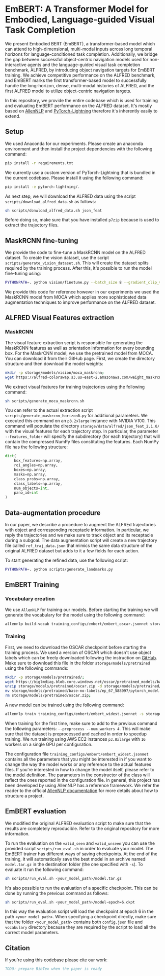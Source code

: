 # EmBERT: A Transformer Model for Embodied, Language-guided Visual Task Completion

We present Embodied BERT (EmBERT), a transformer-based model which can attend to high-dimensional, multi-modal inputs
across long temporal horizons for language-conditioned task completion. Additionally, we bridge the gap between
successful object-centric navigation models used for non-interactive agents and the language-guided visual task
completion benchmark, ALFRED, by introducing object navigation targets for EmBERT training. We achieve competitive
performance on the ALFRED benchmark, and EmBERT marks the first transformer-based model to successfully handle the
long-horizon, dense, multi-modal histories of ALFRED, and the first ALFRED model to utilize object-centric navigation
targets.

In this repository, we provide the entire codebase which is used for training and evaluating EmBERT performance on the
ALFRED dataset. It's mostly based on [AllenNLP](https://allennlp.org/)
and [PyTorch-Lightning](https://pytorch-lightning.readthedocs.io/en/latest/)
therefore it's inherently easily to extend.

## Setup

We used Anaconda for our experiments. Please create an anaconda environment and then install the project dependencies
with the following command:

```bash
pip install -r requirements.txt
```

We currently use a custom version of PyTorch-Lightning that is bundled in the current codebase. Please install it using
the following command:

```bash
pip install -e pytorch-lightning/.
```

As next step, we will download the ALFRED data using the script `scripts/download_alfred_data.sh` as follows:

```bash
sh scripts/donwload_alfred_data.sh json_feat
```

Before doing so, make sure that you have installed `p7zip` because is used to extract the trajectory files.

## MaskRCNN fine-tuning

We provide the code to fine-tune a MaskRCNN model on the ALFRED dataset. To create the vision dataset, use the script
`scripts/generate_vision_dataset.sh`. This will create the dataset splits required by the training process. After this,
it's possible to run the model fine-tuning using:

```bash
PYTHONPATH=. python vision/finetune.py --batch_size 8 --gradient_clip_val 5 --lr 3e-4 --gpus 1 --accumulate_grad_batches 2 --num_workers 4 --save_dir storage/models/vision/maskrcnn_bs_16_lr_3e-4_epochs_46_7k_batches --max_epochs 46 --limit_train_batches 7000
```

We provide this code for reference however in our experiments we used the MaskRCNN model from MOCA which applies more
sophisticated data augmentation techniques to improve performance on the ALFRED dataset.

## ALFRED Visual Features extraction

### MaskRCNN

The visual feature extraction script is responsible for generating the MaskRCNN features as well as orientation
information for every bounding box. For the MaskrCNN model, we use the pretrained model from MOCA. You can download it
from their GitHub page. First, we create the directory structure and then download the model weights:

```bash
mkdir -p storage/models/vision/moca_maskrcnn;
wget https://alfred-colorswap.s3.us-east-2.amazonaws.com/weight_maskrcnn.pt -O storage/models/vision/moca_maskrcnn/weight_maskrcnn.pt; 
```

We extract visual features for training trajectories using the following command:

```bash
sh scripts/generate_moca_maskrcnn.sh
```

You can refer to the actual extraction script `scripts/generate_maskrcnn_horizon0.py` for additional parameters. We
executed this command on an `p3.2xlarge` instance with NVIDIA V100. This command will populate the directory
`storage/data/alfred/json_feat_2.1.0/` with the visual features for each trajectory step. In particular, the parameter
`--features_folder` will specify the subdirectory (for each trajectory) that will contain the compressed NumPy files
constituting the features. Each NumPy file has the following structure:

```python
dict(
    box_features=np.array,
    roi_angles=np.array,
    boxes=np.array,
    masks=np.array,
    class_probs=np.array,
    class_labels=np.array,
    num_objects=int,
    pano_id=int
)

```

## Data-augmentation procedure

In our paper, we describe a procedure to augment the ALFREd trajectories with object and corresponding receptacle
information. In particular, we reply the trajectories and we make sure to track object and its receptacle during a
subgoal. The data augmentation script will create a new trajectory file called `ref_traj_data.json` that mimics the same
data structure of the original ALFRED dataset but adds to it a few fields for each action.

To start generating the refined data, use the following script:

```bash
PYTHONPATH=. python scripts/generate_landmarks.py 
```

## EmBERT Training

### Vocabulary creation

We use `AllenNLP` for training our models. Before starting the training we will generate the vocabulary for the model
using the following command:

```bash
allennlp build-vocab training_configs/embert/embert_oscar.jsonnet storage/models/embert/vocab.tar.gz --include-package grolp
```

### Training

First, we need to download the OSCAR checkpoint before starting the training process. We used a version of OSCAR which
doesn't use object labels which can be freely downloaded following the instruction
on [GitHub](https://github.com/microsoft/Oscar/blob/master/DOWNLOAD.md). Make sure to download this file in the
folder `storage/models/pretrained` using the following commands:

```bash
mkdir -p storage/models/pretrained/;
wget https://biglmdiag.blob.core.windows.net/oscar/pretrained_models/base-no-labels.zip -O storage/models/pretrained/oscar.zip;
unzip storage/models/pretrained/oscar.zip -d storage/models/pretrained/;
mv storage/models/pretrained/base-no-labels/ep_67_588997/pytorch_model.bin storage/models/pretrained/oscar-base-no-labels.bin;
rm storage/models/pretrained/oscar.zip;
```

A new model can be trained using the following command:

```bash
allennlp train training_configs/embert/embert_widest.jsonnet -s storage/models/alfred/embert --include-package grolp
```

When training for the first time, make sure to add to the previous command the following parameters:
`--preprocess --num_workers 4`. This will make sure that the dataset is preprocessed and cached in order to speedup
training. We run training using AWS EC2 instances `p3.8xlarge` with `16` workers on a single GPU per configuration.

The configuration file `training_configs/embert/embert_widest.jsonnet` contains all the parameters that you might be
interested in if you want to change the way the model works or any reference to the actual features files. If you're
interested in how to change the model itself, please refer to [the model definition](grolp/models/alfred.py). The
parameters in the constructor of the class will reflect the ones reported in the configuration file. In general, this
project has been developed by using AllenNLP has a reference framework. We refer the reader to the official
[AllenNLP documentation](http://docs.allennlp.org/main/) for more details about how to structure a project.

## EmBERT evaluation

We modified the original ALFRED evaluation script to make sure that the results are completely reproducible. Refer to
the original repository for more information.

To run the evaluation on the `valid_seen` and `valid_unseen` you can use the provided script `scripts/run_eval.sh` in
order to evaluate your model. The EmBERT trainer has different ways of saving checkpoints. At the end of the training,
it will automatically save the best model in an archive named `model.tar.gz` in the destination folder (the one
specified with `-s`). To evaluate it run the following command:

```bash
sh scripts/run_eval.sh <your_model_path>/model.tar.gz 
```

It's also possible to run the evaluation of a specific checkpoint. This can be done by running the previous command as
follows:

```bash
sh scripts/run_eval.sh <your_model_path>/model-epoch=6.ckpt
```

In this way the evaluation script will load the checkpoint at epoch 6 in the path `<your_model_path>`. When specifying a
checkpoint directly, make sure that the folder `<your_model_path>` contains both `config.json` file and `vocabulary`
directory because they are required by the script to load all the correct model parameters.

## Citation

If you're using this codebase please cite our work:

```bibtex
TODO: prepare BibTex when the paper is ready
```